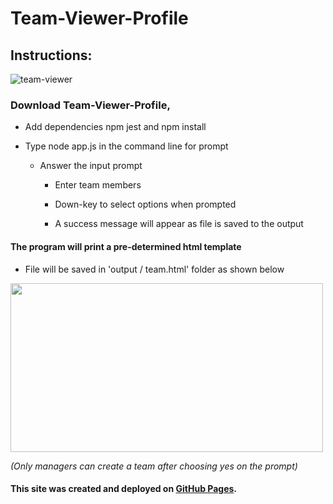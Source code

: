 # Team-Viewer-Profile


## Instructions:

![team-viewer](https://user-images.githubusercontent.com/38336934/72966924-49684d00-3d7d-11ea-8bb0-4cbbd8fbb747.gif)


### Download Team-Viewer-Profile,
- Add dependencies npm jest and npm install

- Type node app.js in the command line for prompt
    - Answer the input prompt

      - Enter team members

      - Down-key to select options when prompted

      - A success message will appear as file is saved to the output

#### The program will print a pre-determined html template
- File will be saved in 'output / team.html' folder as shown below

<img src="https://user-images.githubusercontent.com/38336934/72967287-3efa8300-3d7e-11ea-8791-022edfcd5c9c.png" width="500" height="270">

*(Only managers can create a team after choosing yes on the prompt)*

#### This site was created and deployed on [GitHub Pages](https://github.com/Fancystacks/Team-Viewer-Profile/).